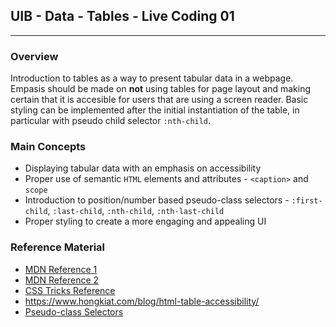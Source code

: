 ## UIB - Data - Tables - Live Coding 01

---

### Overview

Introduction to tables as a way to present tabular data in a webpage. Empasis should be made on **not** using tables for page layout and making certain that it is accesible for users that are using a screen reader. Basic styling can be implemented after the initial instantiation of the table, in particular with pseudo child selector `:nth-child`.

### Main Concepts

- Displaying tabular data with an emphasis on accessibility
- Proper use of semantic `HTML` elements and attributes - `<caption>` and `scope`
- Introduction to position/number based pseudo-class selectors - `:first-child`, `:last-child`, `:nth-child`, `:nth-last-child`
- Proper styling to create a more engaging and appealing UI

### Reference Material

- [MDN Reference 1](https://developer.mozilla.org/en-US/docs/Learn/HTML/Tables/Basics)
- [MDN Reference 2](https://developer.mozilla.org/en-US/docs/Learn/CSS/Building_blocks/Styling_tables)
- [CSS Tricks Reference](https://css-tricks.com/complete-guide-table-element/)
- https://www.hongkiat.com/blog/html-table-accessibility/
- [Pseudo-class Selectors](https://css-tricks.com/pseudo-class-selectors/)
